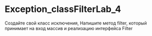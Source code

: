 # Exception_classFilterLab_4
Создайте свой класс исключения, Напишите метод filter, который принимает на вход массив и реализацию интерфейса Filter
